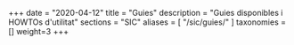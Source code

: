 +++
date        = "2020-04-12"
title       = "Guies"
description = "Guies disponibles i HOWTOs d'utilitat"
sections    = "SIC"
aliases = [
   "/sic/guies/"
]
taxonomies  = []
weight=3
+++
